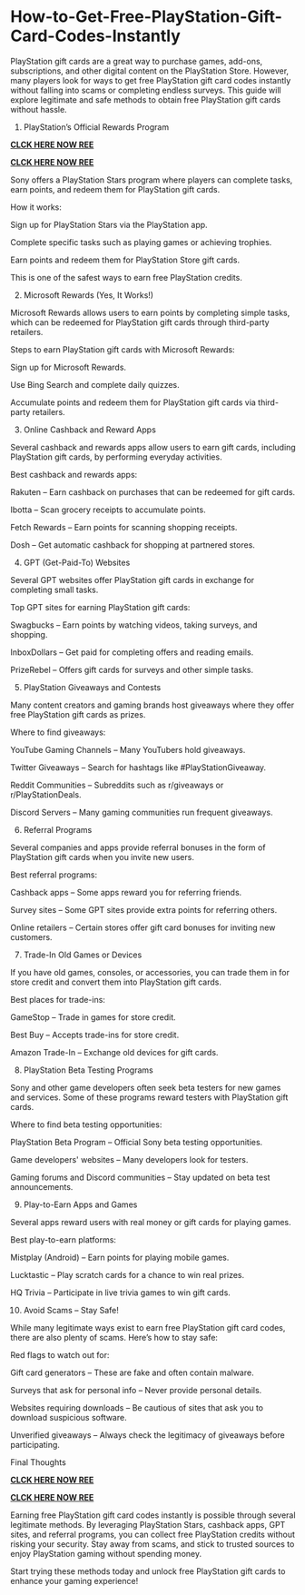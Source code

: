 # How-to-Get-Free-PlayStation-Gift-Card-Codes-Instantly
PlayStation gift cards are a great way to purchase games, add-ons, subscriptions, and other digital content on the PlayStation Store. However, many players look for ways to get free PlayStation gift card codes instantly without falling into scams or completing endless surveys. This guide will explore legitimate and safe methods to obtain free PlayStation gift cards without hassle.

1. PlayStation’s Official Rewards Program

**[CLCK HERE NOW REE](https://tinyurl.com/pnsgiftcads)**

**[CLCK HERE NOW REE](https://tinyurl.com/pnsgiftcads)**

Sony offers a PlayStation Stars program where players can complete tasks, earn points, and redeem them for PlayStation gift cards.

How it works:

Sign up for PlayStation Stars via the PlayStation app.

Complete specific tasks such as playing games or achieving trophies.

Earn points and redeem them for PlayStation Store gift cards.

This is one of the safest ways to earn free PlayStation credits.

2. Microsoft Rewards (Yes, It Works!)

Microsoft Rewards allows users to earn points by completing simple tasks, which can be redeemed for PlayStation gift cards through third-party retailers.

Steps to earn PlayStation gift cards with Microsoft Rewards:

Sign up for Microsoft Rewards.

Use Bing Search and complete daily quizzes.

Accumulate points and redeem them for PlayStation gift cards via third-party retailers.

3. Online Cashback and Reward Apps

Several cashback and rewards apps allow users to earn gift cards, including PlayStation gift cards, by performing everyday activities.

Best cashback and rewards apps:

Rakuten – Earn cashback on purchases that can be redeemed for gift cards.

Ibotta – Scan grocery receipts to accumulate points.

Fetch Rewards – Earn points for scanning shopping receipts.

Dosh – Get automatic cashback for shopping at partnered stores.

4. GPT (Get-Paid-To) Websites

Several GPT websites offer PlayStation gift cards in exchange for completing small tasks.

Top GPT sites for earning PlayStation gift cards:

Swagbucks – Earn points by watching videos, taking surveys, and shopping.

InboxDollars – Get paid for completing offers and reading emails.

PrizeRebel – Offers gift cards for surveys and other simple tasks.

5. PlayStation Giveaways and Contests

Many content creators and gaming brands host giveaways where they offer free PlayStation gift cards as prizes.

Where to find giveaways:

YouTube Gaming Channels – Many YouTubers hold giveaways.

Twitter Giveaways – Search for hashtags like #PlayStationGiveaway.

Reddit Communities – Subreddits such as r/giveaways or r/PlayStationDeals.

Discord Servers – Many gaming communities run frequent giveaways.

6. Referral Programs

Several companies and apps provide referral bonuses in the form of PlayStation gift cards when you invite new users.

Best referral programs:

Cashback apps – Some apps reward you for referring friends.

Survey sites – Some GPT sites provide extra points for referring others.

Online retailers – Certain stores offer gift card bonuses for inviting new customers.

7. Trade-In Old Games or Devices

If you have old games, consoles, or accessories, you can trade them in for store credit and convert them into PlayStation gift cards.

Best places for trade-ins:

GameStop – Trade in games for store credit.

Best Buy – Accepts trade-ins for store credit.

Amazon Trade-In – Exchange old devices for gift cards.

8. PlayStation Beta Testing Programs

Sony and other game developers often seek beta testers for new games and services. Some of these programs reward testers with PlayStation gift cards.

Where to find beta testing opportunities:

PlayStation Beta Program – Official Sony beta testing opportunities.

Game developers' websites – Many developers look for testers.

Gaming forums and Discord communities – Stay updated on beta test announcements.

9. Play-to-Earn Apps and Games

Several apps reward users with real money or gift cards for playing games.

Best play-to-earn platforms:

Mistplay (Android) – Earn points for playing mobile games.

Lucktastic – Play scratch cards for a chance to win real prizes.

HQ Trivia – Participate in live trivia games to win gift cards.

10. Avoid Scams – Stay Safe!

While many legitimate ways exist to earn free PlayStation gift card codes, there are also plenty of scams. Here’s how to stay safe:

Red flags to watch out for:

Gift card generators – These are fake and often contain malware.

Surveys that ask for personal info – Never provide personal details.

Websites requiring downloads – Be cautious of sites that ask you to download suspicious software.

Unverified giveaways – Always check the legitimacy of giveaways before participating.

Final Thoughts

**[CLCK HERE NOW REE](https://tinyurl.com/pnsgiftcads)**

**[CLCK HERE NOW REE](https://tinyurl.com/pnsgiftcads)**

Earning free PlayStation gift card codes instantly is possible through several legitimate methods. By leveraging PlayStation Stars, cashback apps, GPT sites, and referral programs, you can collect free PlayStation credits without risking your security. Stay away from scams, and stick to trusted sources to enjoy PlayStation gaming without spending money.

Start trying these methods today and unlock free PlayStation gift cards to enhance your gaming experience!
